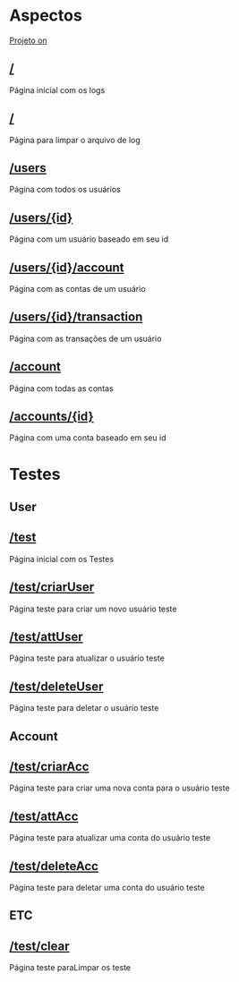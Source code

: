 # Aspectos
[Projeto on](https://aspectos.herokuapp.com/)

## [/](https://aspectos.herokuapp.com/)
Página inicial com os logs

## [/](https://aspectos.herokuapp.com/clear)
Página para limpar o arquivo de log

## [/users](https://aspectos.herokuapp.com/users)
Página com todos os usuários

## [/users/{id}](https://aspectos.herokuapp.com/users/1)
Página com um usuário baseado em seu id

## [/users/{id}/account](https://aspectos.herokuapp.com/users/1/account)
Página com as contas de um usuário

## [/users/{id}/transaction](https://aspectos.herokuapp.com/users/1/transaction)
Página com as transações de um usuário

## [/account](https://aspectos.herokuapp.com/contas)
Página com todas as contas

## [/accounts/{id}](https://aspectos.herokuapp.com/accounts/1)
Página com uma conta baseado em seu id

# Testes

## User
## [/test](https://aspectos.herokuapp.com/test)
Página inicial com os Testes

## [/test/criarUser](https://aspectos.herokuapp.com/test/criarUser)
Página teste para criar um novo usuário teste

## [/test/attUser](https://aspectos.herokuapp.com/test/attUser)
Página teste para atualizar o usuário teste


## [/test/deleteUser](https://aspectos.herokuapp.com/test/deleteUser)
Página teste para deletar o usuário teste

## Account
## [/test/criarAcc](https://aspectos.herokuapp.com/test/criarAcc)
Página teste para criar uma nova conta para o usuário teste

## [/test/attAcc](https://aspectos.herokuapp.com/test/attAcc)
Página teste para atualizar uma conta do usuário teste

## [/test/deleteAcc](https://aspectos.herokuapp.com/test/deleteAcc)
Página teste para deletar uma conta do usuário teste

## ETC
## [/test/clear](https://aspectos.herokuapp.com/test/clear)
Página teste paraLimpar os teste
